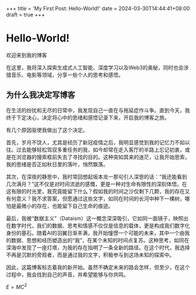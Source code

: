 +++
title = 'My First Post: Hello-World!'
date = 2024-03-30T14:44:41+08:00
draft = true
+++

# Hello-World!

欢迎来到我的博客

在这里，我将深入探索生成式人工智能、深度学习以及Web3的奥秘，同时也会涉猎音乐、电影等领域，分享一些个人的思考和感悟。 

## 为什么我决定写博客

在生活的纷扰和无尽的日常中，我发现自己一直在与拖延症作斗争。直到今天，我终于下定决心，决定将心中的思绪和感悟记录下来，开启我的博客之旅。

有几个原因驱使我做出了这个决定。

首先，岁月不饶人，尤其是经历了新冠疫情之后，我明显感觉到我的记忆力不如以往。过去能够轻松驾驭多重任务的我，如今却常在走入客厅的半路上忘记初衷，或是在浏览器的搜索框前失去了寻找的目的。这种突如其来的迷茫，让我开始思索，我的思绪是否正如秋日里的落叶，悄然飘落。

其次，在深夜的静思中，我时常回想起坂本龙一那句引人深思的话：“我还能看到几次满月？”这不仅是对时间流逝的感慨，更是一种对生命有限性的深刻体悟。在这有限的时光里，我究竟能留下什么？假如我的时间之沙仅剩下几颗，我的存在又有何意义？我不求答案，但愿通过这些文字，如同在时间的长河中种下一棵树，哪怕是最微小的存在，也能留下自己生命的痕迹。

最后，我被“数据主义”（Dataism）这一概念深深吸引，它如同一面镜子，映照出在数字时代，我们的数据、思考和情感不仅仅是信息的载体，更是构成我们数字化身份的基石。随着AI的羽翼日渐丰满，我开始憧憬一个可能的未来，其中一个由我的数据、思想和经历塑造出的“我”，在某个未知的时间点复苏。这种思考，如同在深海中发现了一座灯塔，为我的存在指明了一条全新的路径。在这个时代，我选择不再是沉默的旁观者，而是通过我的文字，积极参与到这场未知的探索中。

因此，这篇博客标志着我的新开始。虽然不确定未来的路会怎样，但至少，在这个过程中，我会找到自己的声音，并希望能够与你共鸣。


$E=MC^2$

